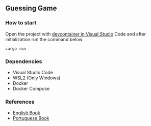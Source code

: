 ## Guessing Game

### How to start
Open the project with [devcontainer in Visual Studio](https://code.visualstudio.com/docs/remote/containers) Code and after initialization run the command below
```
cargo run
```

### Dependencies
- Visual Studio Code
- WSL2 (Only Windows)
- Docker
- Docker Compose

### References
- [English Book](https://doc.rust-lang.org/book/ch02-00-guessing-game-tutorial.html)
- [Portuguese Book](https://rust-br.github.io/rust-book-pt-br/ch02-00-guessing-game-tutorial.html)